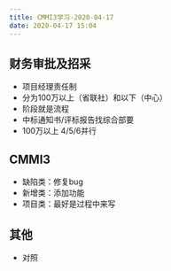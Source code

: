 ```yaml
---
title: CMMI3学习-2020-04-17
date: 2020-04-17 15:04
---
```

## 财务审批及招采

+  项目经理责任制
+ 分为100万以上（省联社）和以下（中心）
+ 阶段就是流程
+ 中标通知书/评标报告找综合部要
+ 100万以上 4/5/6并行

## CMMI3

+ 缺陷类：修复bug
+ 新增类：添加功能
+ 项目类：最好是过程中来写

## 其他
+ 对照